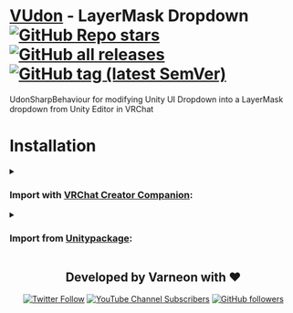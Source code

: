 <div>

# [VUdon](https://github.com/Varneon/VUdon) - LayerMask Dropdown [![GitHub Repo stars](https://img.shields.io/github/stars/Varneon/VUdon-LayerMaskDropdown?style=flat&label=Stars)](https://github.com/Varneon/VUdon-LayerMaskDropdown/stargazers) [![GitHub all releases](https://img.shields.io/github/downloads/Varneon/VUdon-LayerMaskDropdown/total?color=blue&label=Downloads&style=flat)](https://github.com/Varneon/VUdon-LayerMaskDropdown/releases) [![GitHub tag (latest SemVer)](https://img.shields.io/github/v/tag/Varneon/VUdon-LayerMaskDropdown?color=blue&label=Release&sort=semver&style=flat)](https://github.com/Varneon/VUdon-LayerMaskDropdown/releases/latest)

</div>

UdonSharpBehaviour for modifying Unity UI Dropdown into a LayerMask dropdown from Unity Editor in VRChat

# Installation

<details><summary>

### Import with [VRChat Creator Companion](https://vcc.docs.vrchat.com/vpm/packages#user-packages):</summary>

> 1. Download `com.varneon.vudon.layermask-dropdown.zip` from [here](https://github.com/Varneon/VUdon-LayerMaskDropdown/releases/latest)
> 2. Unpack the .zip somewhere
> 3. In VRChat Creator Companion, navigate to `Settings` > `User Packages` > `Add`
> 4. Navigate to the unpacked folder, `com.varneon.vudon.layermask-dropdown` and click `Select Folder`
> 5. `VUdon - LayerMask Dropdown` should now be visible under `Local User Packages` in the project view in VRChat Creator Companion
> 6. Click `Add`

</details><details><summary>

### Import from [Unitypackage](https://docs.unity3d.com/2019.4/Documentation/Manual/AssetPackagesImport.html):</summary>

> 1. Download latest `com.varneon.vudon.layermask-dropdown.unitypackage` from [here](https://github.com/Varneon/VUdon-LayerMaskDropdown/releases/latest)
> 2. Import the downloaded .unitypackage into your Unity project

</details>

<div align="center">

## Developed by Varneon with :hearts:

[![Twitter Follow](https://img.shields.io/static/v1?style=for-the-badge&label=@Varneon&message=4.9K&color=1b9df0&logo=twitter)](https://twitter.com/Varneon)
[![YouTube Channel Subscribers](https://img.shields.io/youtube/channel/subscribers/UCKTxeXy7gyaxr-YA9qGWOYg?color=%23FF0000&label=Varneon&logo=YouTube&style=for-the-badge)](https://www.youtube.com/Varneon)
[![GitHub followers](https://img.shields.io/github/followers/Varneon?color=%23303030&label=Varneon&logo=GitHub&style=for-the-badge)](https://github.com/Varneon)

</div>
